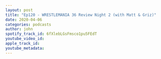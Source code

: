 ```yaml
---
layout: post
title: "Ep120 - WRESTLEMANIA 36 Review Night 2 (with Matt & Griz)"
date: 2020-04-06
categories: podcasts
author: john
spotify_track_id: 6fXlebLGsFmsco1pu5FEdT
youtube_video_id: 
apple_track_id: 
youtube_metadata: 
---
```

